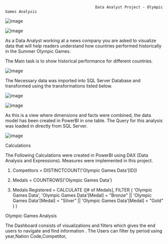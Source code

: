                                             Data Analyst Project - Olympic Games Analysis



![image](https://user-images.githubusercontent.com/119685963/210103996-9f113621-5bfc-4118-873e-7744c86554c4.png)


![image](https://user-images.githubusercontent.com/119685963/210105894-11601367-77ee-403d-9245-97aff5c9b235.png)


As a Data Analyst working at a news company you are asked to visualize data that will help readers understand how countries performed
historically in the Summer Olympic Games.

The Main task is to show historical performance for different countries.

![image](https://user-images.githubusercontent.com/119685963/210106002-85834d86-27b6-4a61-ae9e-9bcf1b389004.png)


The Necessary data was imported into SQL Server Database and transformed using the transformations listed below.


![image](https://user-images.githubusercontent.com/119685963/210103904-4b2006e0-7684-4eed-be27-5520a33418eb.png)


![image](https://user-images.githubusercontent.com/119685963/210106036-6710c984-8045-44da-8f87-da373dffd084.png)


As this is a view where dimensions and facts were combined, the data model has been created in PowerBI in one table.
The Query for this analysis was loaded in directly from SQL Server.

![image](https://user-images.githubusercontent.com/119685963/210104933-18b57fc0-3333-43b8-8023-55fd1e12f6ce.png)


Calculations

The Following Calculations were created in PowerBI using DAX (Data Analysis and Expressions).
Measures were implemented in this project.

1. Competitors = DISTINCTCOUNT('Olympic Games Data'[ID])

2. Medals = COUNTROWS('Olympic Games Data')

3. Medals Registered = CALCULATE ([# of Medals], FILTER (
        'Olympic Games Data',
        'Olympic Games Data'[Medal] = "Bronze"
            || 'Olympic Games Data'[Medal] = "Silver"
            || 'Olympic Games Data'[Medal] = "Gold"
    )
)



Olympic Games Analysis

The Dashboard consists of visualizations and filters which gives the end users to navigate and find information .
The Users can filter by period using year,Nation Code,Competitor,




